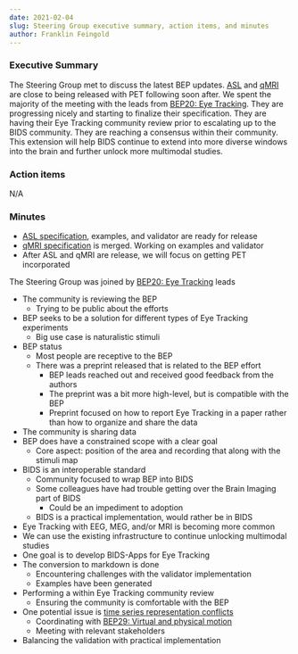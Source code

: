 ```yaml
---
date: 2021-02-04
slug: Steering Group executive summary, action items, and minutes
author: Franklin Feingold
---
```








### Executive Summary

The Steering Group met to discuss the latest BEP updates. [ASL](https://github.com/bids-standard/bids-specification/pull/669) and [qMRI](https://github.com/bids-standard/bids-specification/pull/690) are close to being released with PET following soon after. We spent the majority of the meeting with the leads from [BEP20: Eye Tracking](https://bids.neuroimaging.io/bep020). They are progressing nicely and starting to finalize their specification. They are having their Eye Tracking community review prior to escalating up to the BIDS community. They are reaching a consensus within their community. This extension will help BIDS continue to extend into more diverse windows into the brain and further unlock more multimodal studies.

### Action items

N/A

### Minutes


- [ASL specification](https://github.com/bids-standard/bids-specification/pull/669), examples, and validator are ready for release
- [qMRI specification](https://github.com/bids-standard/bids-specification/pull/690) is merged. Working on examples and validator
- After ASL and qMRI are release, we will focus on getting PET incorporated

The Steering Group was joined by [BEP20: Eye Tracking](https://bids.neuroimaging.io/bep020) leads

- The community is reviewing the BEP
  - Trying to be public about the efforts
- BEP seeks to be a solution for different types of Eye Tracking experiments
  - Big use case is naturalistic stimuli
- BEP status
  - Most people are receptive to the BEP
  - There was a preprint released that is related to the BEP effort
    - BEP leads reached out and received good feedback from the authors
    - The preprint was a bit more high-level, but is compatible with the BEP
    - Preprint focused on how to report Eye Tracking in a paper rather than how to organize and share the data
- The community is sharing data
- BEP does have a constrained scope with a clear goal
  - Core aspect: position of the area and recording that along with the stimuli map
- BIDS is an interoperable standard
  - Community focused to wrap BEP into BIDS
  - Some colleagues have had trouble getting over the Brain Imaging part of BIDS
    - Could be an impediment to adoption
  - BIDS is a practical implementation, would rather be in BIDS
- Eye Tracking with EEG, MEG, and/or MRI is becoming more common
- We can use the existing infrastructure to continue unlocking multimodal studies
- One goal is to develop BIDS-Apps for Eye Tracking
- The conversion to markdown is done
  - Encountering challenges with the validator implementation
  - Examples have been generated
- Performing a within Eye Tracking community review
  - Ensuring the community is comfortable with the BEP
- One potential issue is [time series representation conflicts](https://github.com/bids-standard/bids-specification/issues/713)
  - Coordinating with [BEP29: Virtual and physical motion](https://bids.neuroimaging.io/bep029)
  - Meeting with relevant stakeholders
- Balancing the validation with practical implementation
